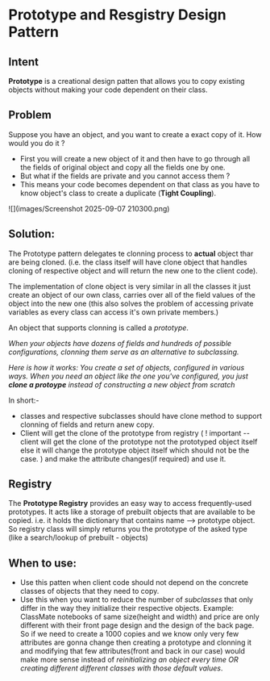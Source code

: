 # Prototype and Resgistry Design Pattern

## Intent
**Prototype**  is a creational design patten that allows you to copy existing objects without making your code dependent on their class.

## Problem
Suppose you have an object, and you want to create a exact copy of it. How would you do it ?

- First you will create a new object of it and then have to go through all the fields of original object and copy all the fields one by one.
- But what if the fields are private and you cannot access them ? 
- This means your code becomes dependent on that class as you have to know object's class to create a duplicate (**Tight Coupling**).

![](images/Screenshot 2025-09-07 210300.png)

## Solution:
The Prototype pattern delegates te clonning process to **actual** object thar are being cloned. (i.e. the class itself will have clone object that handles cloning of respective object and will return the new one to the client code).

The implementation of clone object is very similar in all the classes it just create an object of our own class, carries over all of the field values of the object into the new one (this also solves the problem of accessing private variables as every class can access it's own private members.)

An object that supports clonning is called a *prototype*. 

*When your objects have dozens of fields and hundreds of possible configurations, clonning them serve as an alternative to subclassing.*

*Here is how it works: You create a set of objects, configured in various ways. When you need an object like the one you've configured, you just **clone a protoype** instead of constructing a new object from scratch*

In short:-
- classes and respective subclasses should have clone method to support clonning of fields and return anew copy.
- Client will get the clone of the prototype from registry ( ! important -- client will get the clone of the prototype not the prototyped object itself else it will change the prototype object itself which should not be the case. ) and make the attribute changes(if required) and use it.

## Registry
The **Prototype Registry** provides an easy way to access frequently-used prototypes. It acts like a storage of prebuilt objects that are available to be copied. i.e. it holds the dictionary that contains name --> prototype object. So registry class will simply returns you the prototype of the asked type (like a search/lookup of prebuilt - objects)


## When to use:

- Use this patten when client code should not depend on the concrete classes of objects that they need to copy. 
- Use this when you want to reduce the number of *subclasses* that only differ in the way they initialize their respective objects. Example: ClassMate notebooks of same size(height and width) and price are only different with their front page design and the design of the back page. So if we need to create a 1000 copies and we know only very few attributes are gonna change then creating a prototype and clonning it and modifying that few attributes(front and back in our case) would make more sense instead of *reinitializing an object every time OR creating different different classes with those default values*.
